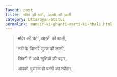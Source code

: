 ```yaml
---
layout: post
title:  मंदिर की घंटी, आरती की थाली
category: Uttarayan-Status
permalink: mandir-ki-ghanti-aarti-ki-thali.html
---
```

> मंदिर की घंटी, आरती की थाली,
> 
> नदी के किनारे सुरज की लाली,
> 
> जिंदगी में आये खुशियों की बहार,
> 
> आपको मुबारक हो पतंगों का त्योंहार..